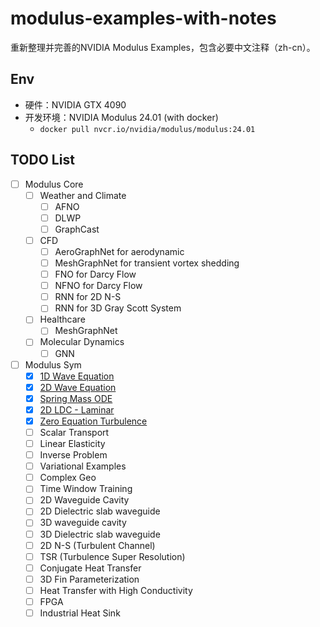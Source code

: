 # modulus-examples-with-notes
重新整理并完善的NVIDIA Modulus Examples，包含必要中文注释（zh-cn）。

## Env

* 硬件：NVIDIA GTX 4090
* 开发环境：NVIDIA Modulus 24.01 (with docker)
    * `docker pull nvcr.io/nvidia/modulus/modulus:24.01`

## TODO List

- [ ]  Modulus Core
    - [ ]  Weather and Climate
        - [ ]  AFNO
        - [ ]  DLWP
        - [ ]  GraphCast
    - [ ]  CFD
        - [ ]  AeroGraphNet for aerodynamic
        - [ ]  MeshGraphNet for transient vortex shedding
        - [ ]  FNO for Darcy Flow
        - [ ]  NFNO for Darcy Flow
        - [ ]  RNN for 2D N-S
        - [ ]  RNN for 3D Gray Scott System
    - [ ]  Healthcare
        - [ ]  MeshGraphNet
    - [ ]  Molecular Dynamics
        - [ ]  GNN
- [ ]  Modulus Sym
    - [x]  [1D Wave Equation](./01_1D_Wave/main_script.ipynb)
    - [x]  [2D Wave Equation](./02_2D_Wave/main_script.ipynb)
    - [x]  [Spring Mass ODE](./03_ODE_SpringMassSystem/main_script.ipynb)
    - [x]  [2D LDC - Laminar](./04_2D_LDC_Laminar/main_script.ipynb)
    - [x]  [Zero Equation Turbulence](./05_2D_LDC_ZeroEquationTurbulence/main_script.ipynb)
    - [ ]  Scalar Transport
    - [ ]  Linear Elasticity
    - [ ]  Inverse Problem
    - [ ]  Variational Examples
    - [ ]  Complex Geo
    - [ ]  Time Window Training
    - [ ]  2D Waveguide Cavity
    - [ ]  2D Dielectric slab waveguide
    - [ ]  3D waveguide cavity
    - [ ]  3D Dielectric slab waveguide
    - [ ]  2D N-S (Turbulent Channel)
    - [ ]  TSR (Turbulence Super Resolution)
    - [ ]  Conjugate Heat Transfer
    - [ ]  3D Fin Parameterization
    - [ ]  Heat Transfer with High Conductivity
    - [ ]  FPGA
    - [ ]  Industrial Heat Sink
